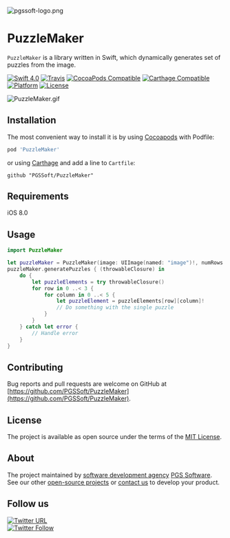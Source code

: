![pgssoft-logo.png](pgssoft-logo.png)

# PuzzleMaker

`PuzzleMaker` is a library written in Swift, which dynamically generates set of puzzles from the image.

[![Swift 4.0](https://img.shields.io/badge/Swift-4.0-green.svg?style=flat)](https://swift.org/)
[![Travis](https://travis-ci.org/PGSSoft/PuzzleMaker.svg?branch=master)](https://travis-ci.org/PGSSoft/PuzzleMaker.svg?branch=master)
[![CocoaPods Compatible](https://img.shields.io/cocoapods/v/PuzzleMaker.svg)](https://cocoapods.org/pods/PuzzleMaker)
[![Carthage Compatible](https://img.shields.io/badge/Carthage-compatible-4BC51D.svg?style=flat)](https://github.com/Carthage/Carthage)
[![Platform](https://img.shields.io/cocoapods/p/PuzzleMaker.svg)](http://cocoadocs.org/docsets/PuzzleMaker)
[![License](https://img.shields.io/cocoapods/l/PuzzleMaker.svg)](https://github.com/PGSSoft/PuzzleMaker)

![PuzzleMaker.gif](PuzzleMaker.gif)

## Installation

The most convenient way to install it is by using [Cocoapods](https://cocoapods.org/) with Podfile:

```ruby
pod 'PuzzleMaker'
```

or using [Carthage](https://github.com/Carthage/Carthage) and add a line to `Cartfile`:

```
github "PGSSoft/PuzzleMaker"
```

## Requirements

iOS 8.0

## Usage

```swift
import PuzzleMaker
```

```swift
let puzzleMaker = PuzzleMaker(image: UIImage(named: "image")!, numRows: 3, numColumns: 5)
puzzleMaker.generatePuzzles { (throwableClosure) in
	do {
		let puzzleElements = try throwableClosure()
		for row in 0 ..< 3 {
			for column in 0 ..< 5 {
				let puzzleElement = puzzleElements[row][column]!
				// Do something with the single puzzle
			}
		}
	} catch let error {
		// Handle error
	}
}
```

## Contributing

Bug reports and pull requests are welcome on GitHub at [https://github.com/PGSSoft/PuzzleMaker](https://github.com/PGSSoft/PuzzleMaker).

## License

The project is available as open source under the terms of the [MIT License](http://opensource.org/licenses/MIT).

## About

The project maintained by [software development agency](https://www.pgs-soft.com/) [PGS Software](https://www.pgs-soft.com/).
See our other [open-source projects](https://github.com/PGSSoft) or [contact us](https://www.pgs-soft.com/contact-us/) to develop your product.

## Follow us

[![Twitter URL](https://img.shields.io/twitter/url/http/shields.io.svg?style=social)](https://twitter.com/intent/tweet?text=https://github.com/PGSSoft/PuzzleMaker)  
[![Twitter Follow](https://img.shields.io/twitter/follow/pgssoftware.svg?style=social&label=Follow)](https://twitter.com/pgssoftware)
